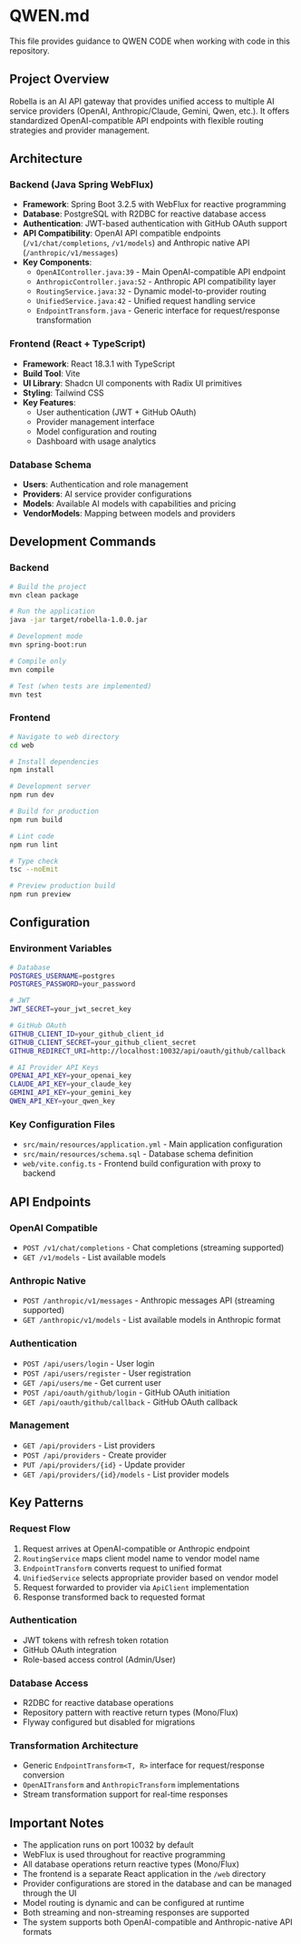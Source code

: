 # QWEN.md

This file provides guidance to QWEN CODE when working with code in this repository.

## Project Overview

Robella is an AI API gateway that provides unified access to multiple AI service providers (OpenAI, Anthropic/Claude, Gemini, Qwen, etc.). It offers standardized OpenAI-compatible API endpoints with flexible routing strategies and provider management.

## Architecture

### Backend (Java Spring WebFlux)
- **Framework**: Spring Boot 3.2.5 with WebFlux for reactive programming
- **Database**: PostgreSQL with R2DBC for reactive database access
- **Authentication**: JWT-based authentication with GitHub OAuth support
- **API Compatibility**: OpenAI API compatible endpoints (`/v1/chat/completions`, `/v1/models`) and Anthropic native API (`/anthropic/v1/messages`)
- **Key Components**:
  - `OpenAIController.java:39` - Main OpenAI-compatible API endpoint
  - `AnthropicController.java:52` - Anthropic API compatibility layer
  - `RoutingService.java:32` - Dynamic model-to-provider routing
  - `UnifiedService.java:42` - Unified request handling service
  - `EndpointTransform.java` - Generic interface for request/response transformation

### Frontend (React + TypeScript)
- **Framework**: React 18.3.1 with TypeScript
- **Build Tool**: Vite
- **UI Library**: Shadcn UI components with Radix UI primitives
- **Styling**: Tailwind CSS
- **Key Features**:
  - User authentication (JWT + GitHub OAuth)
  - Provider management interface
  - Model configuration and routing
  - Dashboard with usage analytics

### Database Schema
- **Users**: Authentication and role management
- **Providers**: AI service provider configurations
- **Models**: Available AI models with capabilities and pricing
- **VendorModels**: Mapping between models and providers

## Development Commands

### Backend
```bash
# Build the project
mvn clean package

# Run the application
java -jar target/robella-1.0.0.jar

# Development mode
mvn spring-boot:run

# Compile only
mvn compile

# Test (when tests are implemented)
mvn test
```

### Frontend
```bash
# Navigate to web directory
cd web

# Install dependencies
npm install

# Development server
npm run dev

# Build for production
npm run build

# Lint code
npm run lint

# Type check
tsc --noEmit

# Preview production build
npm run preview
```

## Configuration

### Environment Variables
```bash
# Database
POSTGRES_USERNAME=postgres
POSTGRES_PASSWORD=your_password

# JWT
JWT_SECRET=your_jwt_secret_key

# GitHub OAuth
GITHUB_CLIENT_ID=your_github_client_id
GITHUB_CLIENT_SECRET=your_github_client_secret
GITHUB_REDIRECT_URI=http://localhost:10032/api/oauth/github/callback

# AI Provider API Keys
OPENAI_API_KEY=your_openai_key
CLAUDE_API_KEY=your_claude_key
GEMINI_API_KEY=your_gemini_key
QWEN_API_KEY=your_qwen_key
```

### Key Configuration Files
- `src/main/resources/application.yml` - Main application configuration
- `src/main/resources/schema.sql` - Database schema definition
- `web/vite.config.ts` - Frontend build configuration with proxy to backend

## API Endpoints

### OpenAI Compatible
- `POST /v1/chat/completions` - Chat completions (streaming supported)
- `GET /v1/models` - List available models

### Anthropic Native
- `POST /anthropic/v1/messages` - Anthropic messages API (streaming supported)
- `GET /anthropic/v1/models` - List available models in Anthropic format

### Authentication
- `POST /api/users/login` - User login
- `POST /api/users/register` - User registration
- `GET /api/users/me` - Get current user
- `POST /api/oauth/github/login` - GitHub OAuth initiation
- `GET /api/oauth/github/callback` - GitHub OAuth callback

### Management
- `GET /api/providers` - List providers
- `POST /api/providers` - Create provider
- `PUT /api/providers/{id}` - Update provider
- `GET /api/providers/{id}/models` - List provider models

## Key Patterns

### Request Flow
1. Request arrives at OpenAI-compatible or Anthropic endpoint
2. `RoutingService` maps client model name to vendor model name
3. `EndpointTransform` converts request to unified format
4. `UnifiedService` selects appropriate provider based on vendor model
5. Request forwarded to provider via `ApiClient` implementation
6. Response transformed back to requested format

### Authentication
- JWT tokens with refresh token rotation
- GitHub OAuth integration
- Role-based access control (Admin/User)

### Database Access
- R2DBC for reactive database operations
- Repository pattern with reactive return types (Mono/Flux)
- Flyway configured but disabled for migrations

### Transformation Architecture
- Generic `EndpointTransform<T, R>` interface for request/response conversion
- `OpenAITransform` and `AnthropicTransform` implementations
- Stream transformation support for real-time responses

## Important Notes

- The application runs on port 10032 by default
- WebFlux is used throughout for reactive programming
- All database operations return reactive types (Mono/Flux)
- The frontend is a separate React application in the `/web` directory
- Provider configurations are stored in the database and can be managed through the UI
- Model routing is dynamic and can be configured at runtime
- Both streaming and non-streaming responses are supported
- The system supports both OpenAI-compatible and Anthropic-native API formats
